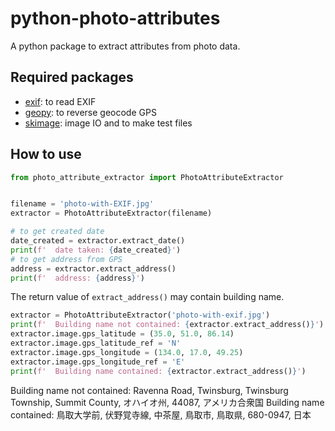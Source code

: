 # python-photo-attributes

A python package to extract attributes from photo data.

## Required packages

- [exif](https://gitlab.com/TNThieding/exif): to read EXIF
- [geopy](https://geopy.readthedocs.io/): to reverse geocode GPS
- [skimage](https://scikit-image.org/): image IO and to make test files

## How to use

```python
from photo_attribute_extractor import PhotoAttributeExtractor


filename = 'photo-with-EXIF.jpg'
extractor = PhotoAttributeExtractor(filename)

# to get created date
date_created = extractor.extract_date()
print(f'  date taken: {date_created}')
# to get address from GPS
address = extractor.extract_address()
print(f'  address: {address}')
```

The return value of `extract_address()` may contain building name.

```python
extractor = PhotoAttributeExtractor('photo-with-exif.jpg')
print(f'  Building name not contained: {extractor.extract_address()}')
extractor.image.gps_latitude = (35.0, 51.0, 86.14)
extractor.image.gps_latitude_ref = 'N'
extractor.image.gps_longitude = (134.0, 17.0, 49.25)
extractor.image.gps_longitude_ref = 'E'
print(f'  Building name contained: {extractor.extract_address()}')
```
Building name not contained: Ravenna Road, Twinsburg, Twinsburg Township, Summit County, オハイオ州, 44087, アメリカ合衆国
Building name contained: 鳥取大学前, 伏野覚寺線, 中茶屋, 鳥取市, 鳥取県, 680-0947, 日本
